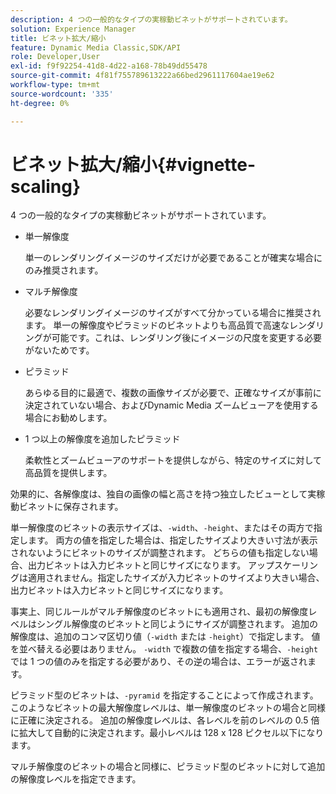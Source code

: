 ```yaml
---
description: 4 つの一般的なタイプの実稼動ビネットがサポートされています。
solution: Experience Manager
title: ビネット拡大/縮小
feature: Dynamic Media Classic,SDK/API
role: Developer,User
exl-id: f9f92254-41d8-4d22-a168-78b49dd55478
source-git-commit: 4f81f755789613222a66bed2961117604ae19e62
workflow-type: tm+mt
source-wordcount: '335'
ht-degree: 0%

---
```


# ビネット拡大/縮小{#vignette-scaling}

4 つの一般的なタイプの実稼動ビネットがサポートされています。

* 単一解像度

  単一のレンダリングイメージのサイズだけが必要であることが確実な場合にのみ推奨されます。
* マルチ解像度

  必要なレンダリングイメージのサイズがすべて分かっている場合に推奨されます。 単一の解像度やピラミッドのビネットよりも高品質で高速なレンダリングが可能です。これは、レンダリング後にイメージの尺度を変更する必要がないためです。
* ピラミッド

  あらゆる目的に最適で、複数の画像サイズが必要で、正確なサイズが事前に決定されていない場合、およびDynamic Media ズームビューアを使用する場合にお勧めします。
* 1 つ以上の解像度を追加したピラミッド

  柔軟性とズームビューアのサポートを提供しながら、特定のサイズに対して高品質を提供します。

効果的に、各解像度は、独自の画像の幅と高さを持つ独立したビューとして実稼動ビネットに保存されます。

単一解像度のビネットの表示サイズは、`-width`、`-height`、またはその両方で指定します。 両方の値を指定した場合は、指定したサイズより大きい寸法が表示されないようにビネットのサイズが調整されます。 どちらの値も指定しない場合、出力ビネットは入力ビネットと同じサイズになります。 アップスケーリングは適用されません。指定したサイズが入力ビネットのサイズより大きい場合、出力ビネットは入力ビネットと同じサイズになります。

事実上、同じルールがマルチ解像度のビネットにも適用され、最初の解像度レベルはシングル解像度のビネットと同じようにサイズが調整されます。 追加の解像度は、追加のコンマ区切り値（`-width` または `-height`）で指定します。 値を並べ替える必要はありません。 `-width` で複数の値を指定する場合、`-height` では 1 つの値のみを指定する必要があり、その逆の場合は、エラーが返されます。

ピラミッド型のビネットは、`-pyramid` を指定することによって作成されます。 このようなビネットの最大解像度レベルは、単一解像度のビネットの場合と同様に正確に決定される。 追加の解像度レベルは、各レベルを前のレベルの 0.5 倍に拡大して自動的に決定されます。最小レベルは 128 x 128 ピクセル以下になります。

マルチ解像度のビネットの場合と同様に、ピラミッド型のビネットに対して追加の解像度レベルを指定できます。
